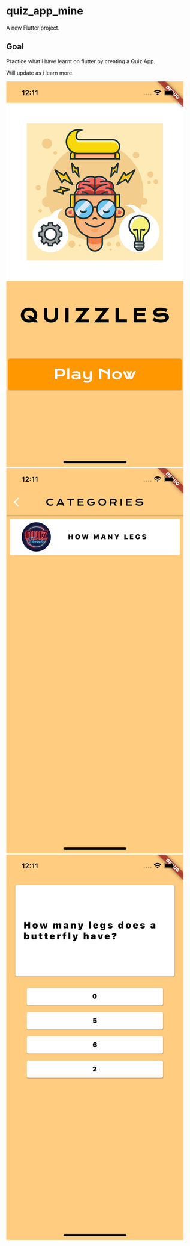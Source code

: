 # quiz_app_mine

A new Flutter project.

## Goal 
Practice what i have learnt on flutter by creating a Quiz App.

Will update as i learn more.


![App UI](/UI1.png)
![App UI2](/UI2.png)
![App UI3](/UI3.png)
